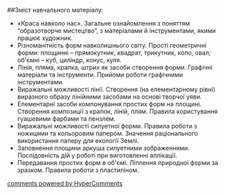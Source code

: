 <div id="hypercomments_widget" class="js-hypercomments-widget invisible"></div>

##Зміст навчального матеріалу:

*	«Краса навколо нас». Загальне ознайомлення з поняттям “образотворче мистецтво”, з матеріалами й інструментами, якими працює художник.
*	Різноманітність форм навколишнього світу. Прості геометричні форми: площинні – прямокутник, квадрат, трикутник, коло, овал; об'ємні – куб, циліндр, конус, куля.
*	Лінія, пляма, крапка, штрих як засоби створення форми. Графічні матеріали та інструменти. Прийоми роботи графічними інструментами.
*	Виражальні можливості лінії. Створення (на елементарному рівні) виразного образу лінійними засобами на основі творчої уяви.
*	Елементарні засоби компонування простих форм на площині. Створення композиції з крапок, ліній, плям. Правила користування гуашевими фарбами та пензлем.
*	Виражальні можливості силуетної форми. Правила роботи з ножицями та кольоровим папером. Значення раціонального використання паперу для екології Землі.
*	Заповнення площини аркуша силуетними зображеннями. Послідовність дій у роботі при виготовленні аплікації.
*	Передавання простих форм в об'ємі. Ліплення природної форми за зразком. Правила роботи з пластиліном.

<div class="js-hypercomments-container">
    <a href="http://hypercomments.com" class="hc-link" title="comments widget">comments powered by HyperComments</a>
</div>
